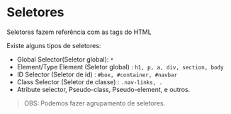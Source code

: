 # Seletores

Seletores fazem referência com as tags do HTML

Existe alguns tipos de seletores:

* Global Selector(Seletor global): `*`
* Element/Type Element (Seletor global) : `h1, p, a, div, section, body`
* ID Selector (Seletor de id) : `#box, #container, #navbar`
* Class Selector (Seletor de classe) : `.nav-links, .`
* Atribute selector, Pseudo-class, Pseudo-element, e outros.

> OBS: Podemos fazer agrupamento de seletores.
